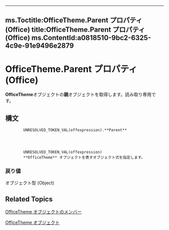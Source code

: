 

---
ms.Toctitle:OfficeTheme.Parent プロパティ (Office)
title:OfficeTheme.Parent プロパティ (Office)
ms.ContentId:a0818510-9bc2-6325-4c9e-91e9496e2879
---
# OfficeTheme.Parent プロパティ (Office)




**OfficeTheme**オブジェクトの**親**オブジェクトを取得します。読み取り専用です。

## 構文

            UNRESOLVED_TOKEN_VAL(offexpression).**Parent**




            UNRESOLVED_TOKEN_VAL(offexpression)
            **OfficeTheme** オブジェクトを表すオブジェクト式を指定します。

### 戻り値
オブジェクト型 (Object)





## Related Topics

[OfficeTheme オブジェクトのメンバー](f905de10-b23d-638a-b170-34ba0bd03cf8.md)

[OfficeTheme オブジェクト](0cdffd48-30cb-b0e7-d9f6-a4c882f82c8a.md)




